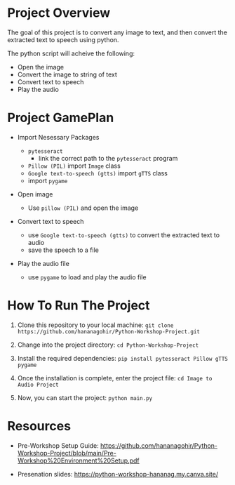 # Project Overview

The goal of this project is to convert any image to text, and then convert the extracted text to speech using python. 

The python script will acheive the following:
* Open the image
* Convert the image to string of text
* Convert text to speech
* Play the audio 


# Project GamePlan

* Import Nesessary Packages
    * `pytesseract`
        * link the correct path to the `pytesseract` program
  * `Pillow (PIL)` import `Image` class
  * `Google text-to-speech (gtts)` import `gTTS` class
  * import `pygame`

* Open image
  * Use `pillow (PIL)` and open the image

* Convert text to speech
  * use `Google text-to-speech (gtts)` to convert the extracted text to audio
  * save the speech to a file

* Play the audio file
  * use `pygame` to load and play the audio file


# How To Run The Project
1.  Clone this repository to your local machine: `git clone https://github.com/hananagohir/Python-Workshop-Project.git`

2.  Change into the project directory: `cd Python-Workshop-Project`

3.  Install the required dependencies: `pip install pytesseract Pillow gTTS pygame`

4.  Once the installation is complete, enter the project file: `cd Image to Audio Project`

5.  Now, you can start the project: `python main.py`


# Resources

* Pre-Workshop Setup Guide: https://github.com/hananagohir/Python-Workshop-Project/blob/main/Pre-Workshop%20Environment%20Setup.pdf

* Presenation slides: https://python-workshop-hananag.my.canva.site/
